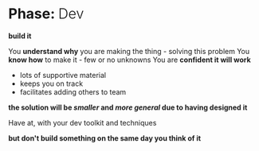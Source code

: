 # Phase: <span style="font-weight: 300">Dev</span>

**build it**

You **understand why** you are making the thing - solving this problem
You **know how** to make it - few or no unknowns
You are **confident it will work**
- lots of supportive material
- keeps you on track
- facilitates adding others to team

**the solution will be _smaller_ and _more general_ due to having designed it**

Have at, with your dev toolkit and techniques

**but don't build something on the same day you think of it**

